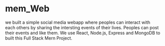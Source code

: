 # mem_Web
we built a simple social media webapp where peoples can interact with each others by sharing the intersting 
events of their lives.
Peoples can post their events and like them.
We use  React, Node.js, Express and MongoDB to built this Full Stack Mern Project.